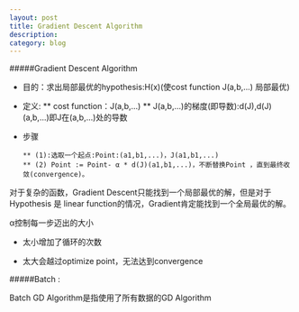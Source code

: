 ```yaml
---
layout: post
title: Gradient Descent Algorithm
description: 
category: blog
---
```


#####Gradient Descent Algorithm

* 	目的：求出局部最优的hypothesis:H(x)(使cost function J(a,b,...) 局部最优)

*	定义:
		** cost function：J(a,b,...)
		** J(a,b,...)的梯度(即导数):d(J),d(J)(a,b,...)即J在(a,b,...)处的导数

*	步骤

		** (1):选取一个起点:Point:(a1,b1,...)，J(a1,b1,...)
		** (2) Point := Point- α * d(J)(a1,b1,...)，不断替换Point ，直到最终收敛(convergence)。
		
对于复杂的函数，Gradient Descent只能找到一个局部最优的解，但是对于Hypothesis 是 linear function的情况，Gradient肯定能找到一个全局最优的解。

α控制每一步迈出的大小

* 太小增加了循环的次数

* 太大会越过optimize point，无法达到convergence

#####Batch :

Batch GD Algorithm是指使用了所有数据的GD Algorithm


